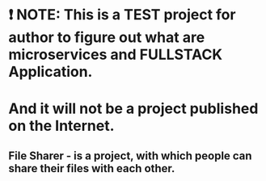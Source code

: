 # ❗️ NOTE: This is a TEST project for author to figure out what are microservices and FULLSTACK Application.
# And it will not be a project published on the Internet.

## File Sharer - is a project, with which people can share their files with each other.
